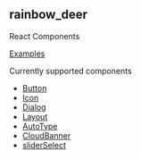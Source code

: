 ## rainbow_deer

React Components

[Examples](https://guo-jianqiang.github.io/rainbow_deer/)

Currently supported components
- [Button](https://guo-jianqiang.github.io/rainbow_deer/Components/ReactComponent/button)
- [Icon](https://guo-jianqiang.github.io/rainbow_deer/Components/ReactComponent/icon)
- [Dialog](https://guo-jianqiang.github.io/rainbow_deer/Components/ReactComponent/dialog)
- [Layout](https://guo-jianqiang.github.io/rainbow_deer/Components/ReactComponent/layout)
- [AutoType](https://guo-jianqiang.github.io/rainbow_deer/Components/ReactComponent/auto-type)
- [CloudBanner](https://guo-jianqiang.github.io/rainbow_deer/Components/ReactComponent/cloud-banner)
- [sliderSelect](https://guo-jianqiang.github.io/rainbow_deer/Components/ReactComponent/sliderSelect)
